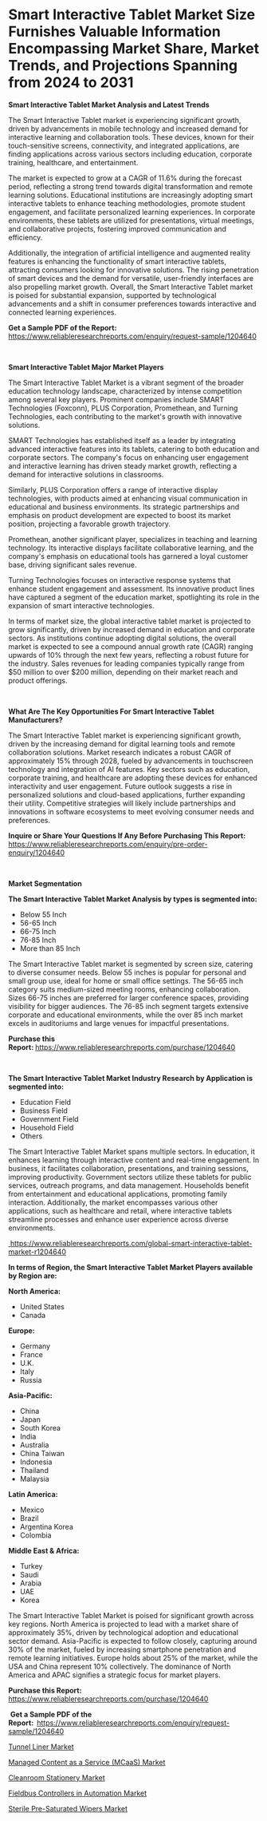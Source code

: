 <p><h1>Smart Interactive Tablet Market Size Furnishes Valuable Information Encompassing Market Share, Market Trends, and Projections Spanning from 2024 to 2031</h1></p><p><strong>Smart Interactive Tablet Market Analysis and Latest Trends</strong></p>
<p><p>The Smart Interactive Tablet market is experiencing significant growth, driven by advancements in mobile technology and increased demand for interactive learning and collaboration tools. These devices, known for their touch-sensitive screens, connectivity, and integrated applications, are finding applications across various sectors including education, corporate training, healthcare, and entertainment.</p><p>The market is expected to grow at a CAGR of 11.6% during the forecast period, reflecting a strong trend towards digital transformation and remote learning solutions. Educational institutions are increasingly adopting smart interactive tablets to enhance teaching methodologies, promote student engagement, and facilitate personalized learning experiences. In corporate environments, these tablets are utilized for presentations, virtual meetings, and collaborative projects, fostering improved communication and efficiency.</p><p>Additionally, the integration of artificial intelligence and augmented reality features is enhancing the functionality of smart interactive tablets, attracting consumers looking for innovative solutions. The rising penetration of smart devices and the demand for versatile, user-friendly interfaces are also propelling market growth. Overall, the Smart Interactive Tablet market is poised for substantial expansion, supported by technological advancements and a shift in consumer preferences towards interactive and connected learning experiences.</p></p>
<p><strong>Get a Sample PDF of the Report:&nbsp;</strong> <a href="https://www.reliableresearchreports.com/enquiry/request-sample/1204640?utm_campaign=1453&utm_medium=2&utm_source=Github&utm_content=ia&utm_term=16102024&utm_id=smart-interactive-tablet">https://www.reliableresearchreports.com/enquiry/request-sample/1204640</a></p>
<p>&nbsp;</p>
<p><strong>Smart Interactive Tablet Major Market Players</strong></p>
<p><p>The Smart Interactive Tablet Market is a vibrant segment of the broader education technology landscape, characterized by intense competition among several key players. Prominent companies include SMART Technologies (Foxconn), PLUS Corporation, Promethean, and Turning Technologies, each contributing to the market's growth with innovative solutions.</p><p>SMART Technologies has established itself as a leader by integrating advanced interactive features into its tablets, catering to both education and corporate sectors. The company's focus on enhancing user engagement and interactive learning has driven steady market growth, reflecting a demand for interactive solutions in classrooms. </p><p>Similarly, PLUS Corporation offers a range of interactive display technologies, with products aimed at enhancing visual communication in educational and business environments. Its strategic partnerships and emphasis on product development are expected to boost its market position, projecting a favorable growth trajectory.</p><p>Promethean, another significant player, specializes in teaching and learning technology. Its interactive displays facilitate collaborative learning, and the company's emphasis on educational tools has garnered a loyal customer base, driving significant sales revenue.</p><p>Turning Technologies focuses on interactive response systems that enhance student engagement and assessment. Its innovative product lines have captured a segment of the education market, spotlighting its role in the expansion of smart interactive technologies.</p><p>In terms of market size, the global interactive tablet market is projected to grow significantly, driven by increased demand in education and corporate sectors. As institutions continue adopting digital solutions, the overall market is expected to see a compound annual growth rate (CAGR) ranging upwards of 10% through the next few years, reflecting a robust future for the industry. Sales revenues for leading companies typically range from $50 million to over $200 million, depending on their market reach and product offerings.</p></p>
<p>&nbsp;</p>
<p><strong>What Are The Key Opportunities For Smart Interactive Tablet Manufacturers?</strong></p>
<p><p>The Smart Interactive Tablet market is experiencing significant growth, driven by the increasing demand for digital learning tools and remote collaboration solutions. Market research indicates a robust CAGR of approximately 15% through 2028, fueled by advancements in touchscreen technology and integration of AI features. Key sectors such as education, corporate training, and healthcare are adopting these devices for enhanced interactivity and user engagement. Future outlook suggests a rise in personalized solutions and cloud-based applications, further expanding their utility. Competitive strategies will likely include partnerships and innovations in software ecosystems to meet evolving consumer needs and preferences.</p></p>
<p><strong>Inquire or Share Your Questions If Any Before Purchasing This Report:</strong> <a href="https://www.reliableresearchreports.com/enquiry/pre-order-enquiry/1204640?utm_campaign=1453&utm_medium=2&utm_source=Github&utm_content=ia&utm_term=16102024&utm_id=smart-interactive-tablet">https://www.reliableresearchreports.com/enquiry/pre-order-enquiry/1204640</a></p>
<p>&nbsp;</p>
<p><strong>Market Segmentation</strong></p>
<p><strong>The Smart Interactive Tablet Market Analysis by types is segmented into:</strong></p>
<p><ul><li>Below 55 Inch</li><li>56-65 Inch</li><li>66-75 Inch</li><li>76-85 Inch</li><li>More than 85 Inch</li></ul></p>
<p><p>The Smart Interactive Tablet market is segmented by screen size, catering to diverse consumer needs. Below 55 inches is popular for personal and small group use, ideal for home or small office settings. The 56-65 inch category suits medium-sized meeting rooms, enhancing collaboration. Sizes 66-75 inches are preferred for larger conference spaces, providing visibility for bigger audiences. The 76-85 inch segment targets extensive corporate and educational environments, while the over 85 inch market excels in auditoriums and large venues for impactful presentations.</p></p>
<p><strong>Purchase this Report:&nbsp;</strong><a href="https://www.reliableresearchreports.com/purchase/1204640?utm_campaign=1453&utm_medium=2&utm_source=Github&utm_content=ia&utm_term=16102024&utm_id=smart-interactive-tablet">https://www.reliableresearchreports.com/purchase/1204640</a></p>
<p>&nbsp;</p>
<p><strong>The Smart Interactive Tablet Market Industry Research by Application is segmented into:</strong></p>
<p><ul><li>Education Field</li><li>Business Field</li><li>Government Field</li><li>Household Field</li><li>Others</li></ul></p>
<p><p>The Smart Interactive Tablet Market spans multiple sectors. In education, it enhances learning through interactive content and real-time engagement. In business, it facilitates collaboration, presentations, and training sessions, improving productivity. Government sectors utilize these tablets for public services, outreach programs, and data management. Households benefit from entertainment and educational applications, promoting family interaction. Additionally, the market encompasses various other applications, such as healthcare and retail, where interactive tablets streamline processes and enhance user experience across diverse environments.</p></p>
<p><a href="https://www.reliableresearchreports.com/global-smart-interactive-tablet-market-r1204640?utm_campaign=1453&utm_medium=2&utm_source=Github&utm_content=ia&utm_term=16102024&utm_id=smart-interactive-tablet">&nbsp;https://www.reliableresearchreports.com/global-smart-interactive-tablet-market-r1204640</a></p>
<p><strong>In terms of Region, the Smart Interactive Tablet Market Players available by Region are:</strong></p>
<p>
    <p> <strong> North America: </strong>
        <ul>
            <li>United States</li>
            <li>Canada</li>
        </ul>
        </p> 
    <p> <strong> Europe: </strong>
        <ul>
            <li>Germany</li>
            <li>France</li>
            <li>U.K.</li>
            <li>Italy</li>
            <li>Russia</li>
        </ul>
        </p> 
    <p> <strong> Asia-Pacific: </strong>
        <ul>
            <li>China</li>
            <li>Japan</li>
            <li>South Korea</li>
            <li>India</li>
            <li>Australia</li>
            <li>China Taiwan</li>
            <li>Indonesia</li>
            <li>Thailand</li>
            <li>Malaysia</li>
        </ul>
        </p> 
    <p> <strong> Latin America: </strong>
        <ul>
            <li>Mexico</li>
            <li>Brazil</li>
            <li>Argentina Korea</li>
            <li>Colombia</li>
        </ul>
        </p> 
    <p> <strong> Middle East & Africa: </strong>
        <ul>
            <li>Turkey</li>
            <li>Saudi</li>
            <li>Arabia</li>
            <li>UAE</li>
            <li>Korea</li>
        </ul>
    </p>
    </p>
<p><p>The Smart Interactive Tablet Market is poised for significant growth across key regions. North America is projected to lead with a market share of approximately 35%, driven by technological adoption and educational sector demand. Asia-Pacific is expected to follow closely, capturing around 30% of the market, fueled by increasing smartphone penetration and remote learning initiatives. Europe holds about 25% of the market, while the USA and China represent 10% collectively. The dominance of North America and APAC signifies a strategic focus for market players.</p></p>
<p><strong>Purchase this Report: </strong><a href="https://www.reliableresearchreports.com/purchase/1204640?utm_campaign=1453&utm_medium=2&utm_source=Github&utm_content=ia&utm_term=16102024&utm_id=smart-interactive-tablet">https://www.reliableresearchreports.com/purchase/1204640</a></p>
<p>&nbsp;<strong>Get a Sample PDF of the Report:&nbsp;&nbsp;</strong><a href="https://www.reliableresearchreports.com/enquiry/request-sample/1204640?utm_campaign=1453&utm_medium=2&utm_source=Github&utm_content=ia&utm_term=16102024&utm_id=smart-interactive-tablet">https://www.reliableresearchreports.com/enquiry/request-sample/1204640</a></p>
<p><strong></strong></p>
<p><p><a href="https://www.linkedin.com/pulse/tunnel-liner-market-trends-insights-type-application-analysis-9it8f?trk=public_post_embed_feed-article-content&utm_campaign=1453&utm_medium=2&utm_source=Github&utm_content=ia&utm_term=16102024&utm_id=smart-interactive-tablet">Tunnel Liner Market</a></p><p><a href="https://www.linkedin.com/pulse/managed-content-service-mcaas-market-size-share-trends-analysis-8uejc?utm_campaign=1453&utm_medium=2&utm_source=Github&utm_content=ia&utm_term=16102024&utm_id=smart-interactive-tablet">Managed Content as a Service (MCaaS) Market</a></p><p><a href="https://www.linkedin.com/pulse/market-leaders-laggards-global-cleanroom-stationery-trends-3eruc?utm_campaign=1453&utm_medium=2&utm_source=Github&utm_content=ia&utm_term=16102024&utm_id=smart-interactive-tablet">Cleanroom Stationery Market</a></p><p><a href="https://www.linkedin.com/pulse/investment-opportunities-fieldbus-controllers-automation-xk4dc?trk=public_post_embed_feed-article-content&utm_campaign=1453&utm_medium=2&utm_source=Github&utm_content=ia&utm_term=16102024&utm_id=smart-interactive-tablet">Fieldbus Controllers in Automation Market</a></p><p><a href="https://www.linkedin.com/pulse/sterile-pre-saturated-wipers-market-size-share-competitive-landscape-a3fyf?trk=public_post_embed_feed-article-content&utm_campaign=1453&utm_medium=2&utm_source=Github&utm_content=ia&utm_term=16102024&utm_id=smart-interactive-tablet">Sterile Pre-Saturated Wipers Market</a></p></p>